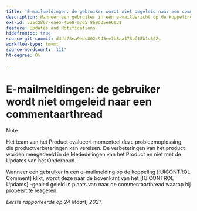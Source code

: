 ```yaml
---
title: 'E-mailmeldingen: de gebruiker wordt niet omgeleid naar een commentaarthread'
description: Wanneer een gebruiker in een e-mailbericht op de koppeling Opmerking klikt, wordt deze naar de bovenkant van het [!UICONTROL Updates] -gebied geleid in plaats van naar de commentaarthread waarop hij probeert te reageren.
exl-id: 335c2867-eae5-46e8-a7d5-8b9b35e66e31
feature: Updates and Notifications
hidefromtoc: true
source-git-commit: d4dd73ea9edc802c945ee7b8aa478bf18b1c662c
workflow-type: tm+mt
source-wordcount: '111'
ht-degree: 0%

---
```


# E-mailmeldingen: de gebruiker wordt niet omgeleid naar een commentaarthread

<!--Article created by request-->

>[!NOTE]
>
>Het team van het Product evalueert momenteel deze probleemoplossing, die productverbeteringen kan vereisen. De verbeteringen van het product worden meegedeeld in de Mededelingen van het Product en niet met de Updates van het Onderhoud.

Wanneer een gebruiker in een e-mailmelding op de koppeling [!UICONTROL Comment] klikt, wordt deze naar de bovenkant van het [!UICONTROL Updates] -gebied geleid in plaats van naar de commentaarthread waarop hij probeert te reageren.

_Eerste rapporteerde op 24 Maart, 2021._
